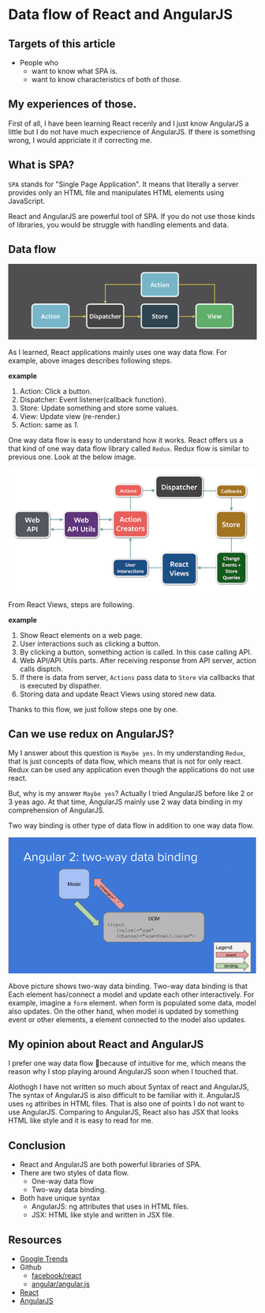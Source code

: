 # Data flow of React and AngularJS

## Targets of this article

- People who
  - want to know what SPA is.
  - want to know characteristics of both of those.

## My experiences of those.

First of all, I have been learning React recenly and I just know AngularJS a little but I do not have much expecrience of AngularJS. If there is something wrong, I would appriciate it if correcting me.

## What is SPA?

`SPA` stands for "Single Page Application". It means that literally a server provides only an HTML file and manipulates HTML elements using JavaScript.

React and AngularJS are powerful tool of SPA. If you do not use those kinds of libraries, you would be struggle with handling elements and data.

## Data flow

![](images/2017-11-20-22-18-51.png)

As I learned, React applications mainly uses one way data flow. For example, above images describes following steps.

**example**

1. Action: Click a button.
2. Dispatcher: Event listener(callback function).
3. Store: Update something and store some values.
4. View: Update view (re-render.)
5. Action: same as *1*.


One way data flow is easy to understand how it works. React offers us a that kind of one way data flow library called `Redux`. Redux flow is similar to previous one. Look at the below image.

![](images/2017-11-20-22-29-21.png)

From React Views, steps are following.

**example**

1. Show React elements on a web page.
2. User interactions such as clicking a button.
3. By clicking a button, something action is called. In this case calling API.
4. Web API/API Utils parts. After receiving response from API server, action calls disptch.
5. If there is data from server, `Actions` pass data to `Store` via callbacks that is executed by dispather.
6. Storing data and update React Views using stored new data.

Thanks to this flow, we just follow steps one by one.


## Can we use redux on AngularJS?

My I answer about this question is `Maybe yes`. In my understanding `Redux`, that is just concepts of data flow, which means that is not for only react. Redux can be used any application even though the applications do not use react.

But, why is my answer `Maybe yes`? Actually I tried AngularJS before like 2 or 3 yeas ago. At that time, AngularJS mainly use 2 way data binding in my comprehension of AngularJS.

Two way binding is other type of data flow in addition to one way data flow.

![](images/2017-11-20-22-55-42.png)

Above picture shows two-way data binding. Two-way data binding is that Each element has/connect a model and update each other interactively. For example, imagine a `form` element. when form is populated some data, model also updates. On the other hand, when model is updated by something event or other elements, a element connected to the model also updates.


## My opinion about React and AngularJS

I prefer one way data flow because of intuitive for me, which means the reason why I stop playing around AngularJS  soon when I touched that.

Alothogh I have not written so much about Syntax of react and AngularJS, The syntax of AngularJS is also difficult to be familiar with it. AngularJS uses `ng` attiribes in HTML files. That is also one of points I do not want to use AngularJS. Comparing to AngularJS, React also has JSX that looks HTML like style and it is easy to read for me.


## Conclusion

- React and AngularJS are both powerful libraries of SPA.
- There are two styles of data flow.
  - One-way data flow
  - Two-way data binding.
- Both have unique syntax
  - AngularJS: ng attributes that uses in HTML files.
  - JSX: HTML like style and written in JSX file.


## Resources

- [Google Trends](https://trends.google.com/trends/explore?q=%2Fm%2F012l1vxv,%2Fm%2F0j45p7w)
- Github
  - [facebook/react](https://github.com/facebook/react)
  - [angular/angular.js](https://github.com/angular/angular.js)
- [React](https://reactjs.org/)
- [AngularJS](https://angularjs.org/)
